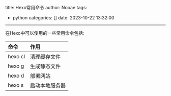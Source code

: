 title: Hexo常用命令
author: Nooae
tags:
  - python
categories: []
date: 2023-10-22 13:32:00
---
在Hexo中可以使用的一些常用命令包括:
<!--more-->
|命令|作用|
|:-----|:-----|
|hexo cl|清理缓存文件|
|hexo g| 生成静态文件|
|hexo d |部署网站| 
|hexo s| 启动本地服务器|


